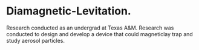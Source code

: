 # Diamagnetic-Levitation.
Research conducted as an undergrad at Texas A&M. Research was conducted to design and develop a device that could magneticlay trap and study aerosol particles. 
